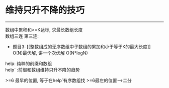 # 维持只升不降的技巧

---


数组中累积和<=K达标, 求最长数组长度  
数组三连 第三连:  
- 题目3: [[整数组成的无序数组中子数组的累加和小于等于K的最大长度]]   
O(N)最优解, 讲一个次优解 O(N\*logN)


help: 纯粹的前缀和数组  
help\` :前缀和数组维持只升不降的趋势  
  
\>=6 最早的位置, 等于在help\`有序数组找 >=6最左的位置-->二分


